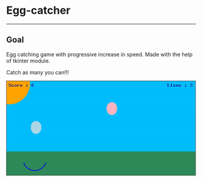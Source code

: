 #  Egg-catcher

___

## Goal

Egg catching game with progressive increase in speed. Made with the help of tkinter module.

Catch as many you can!!!

![Gameplay](./egg-catcher.gif)